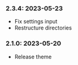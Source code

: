 ### 2.3.4: 2023-05-23

* Fix settings input
* Restructure directories

### 2.1.0: 2023-05-20

* Release theme
